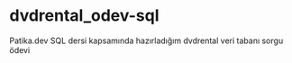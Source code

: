 # dvdrental_odev-sql
Patika.dev SQL dersi kapsamında hazırladığım dvdrental veri tabanı sorgu ödevi
